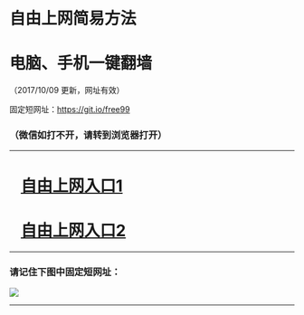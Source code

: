 ﻿# 自由上网简易方法

# 电脑、手机一键翻墙

（2017/10/09 更新，网址有效）

固定短网址：https://git.io/free99

### （微信如打不开，请转到浏览器打开）


***





# &nbsp;&nbsp; <a href="http://ft132214852.fwq-tz-1001.info/fwqtz01.html?t=10090012924 " target="_blank">自由上网入口1</a>
# &nbsp;&nbsp; <a href="http://ft2836016672.fwq-tz-1002.info/fwqtz02.html?t=100900111138 " target="_blank">自由上网入口2</a>
***

### 请记住下图中固定短网址：

<img src="https://s3-us-west-2.amazonaws.com/fwq-1001/yjfq-20170905okok.png" /> 


***

